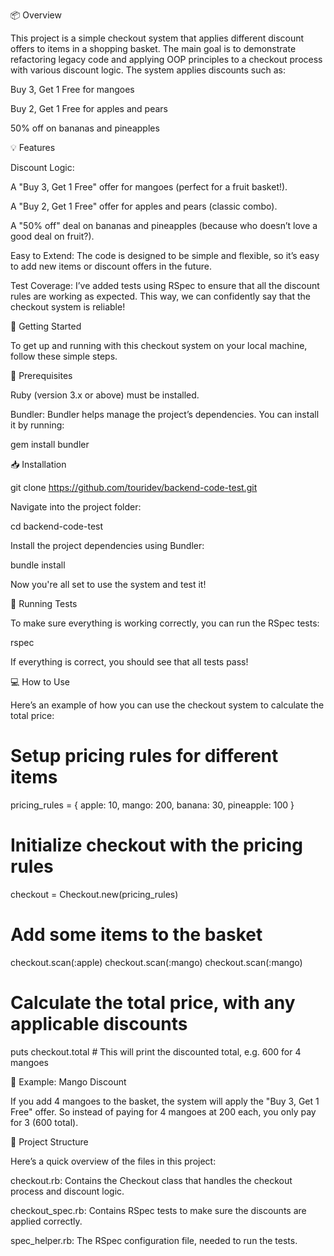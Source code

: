 📦 Overview

This project is a simple checkout system that applies different discount offers to items in a shopping basket. The main goal is to demonstrate refactoring legacy code and applying OOP principles to a checkout process with various discount logic. The system applies discounts such as:

Buy 3, Get 1 Free for mangoes

Buy 2, Get 1 Free for apples and pears

50% off on bananas and pineapples

💡 Features

Discount Logic:

A "Buy 3, Get 1 Free" offer for mangoes (perfect for a fruit basket!).

A "Buy 2, Get 1 Free" offer for apples and pears (classic combo).

A "50% off" deal on bananas and pineapples (because who doesn’t love a good deal on fruit?).

Easy to Extend: The code is designed to be simple and flexible, so it’s easy to add new items or discount offers in the future.

Test Coverage: I’ve added tests using RSpec to ensure that all the discount rules are working as expected. This way, we can confidently say that the checkout system is reliable!

🚀 Getting Started

To get up and running with this checkout system on your local machine, follow these simple steps.

🧰 Prerequisites

Ruby (version 3.x or above) must be installed.

Bundler: Bundler helps manage the project’s dependencies. You can install it by running:

gem install bundler

📥 Installation

git clone https://github.com/touridev/backend-code-test.git

Navigate into the project folder:

cd backend-code-test

Install the project dependencies using Bundler:

bundle install


Now you're all set to use the system and test it!

🧪 Running Tests

To make sure everything is working correctly, you can run the RSpec tests:

rspec


If everything is correct, you should see that all tests pass!

💻 How to Use

Here’s an example of how you can use the checkout system to calculate the total price:

# Setup pricing rules for different items
pricing_rules = { apple: 10, mango: 200, banana: 30, pineapple: 100 }

# Initialize checkout with the pricing rules
checkout = Checkout.new(pricing_rules)

# Add some items to the basket
checkout.scan(:apple)
checkout.scan(:mango)
checkout.scan(:mango)

# Calculate the total price, with any applicable discounts
puts checkout.total  # This will print the discounted total, e.g. 600 for 4 mangoes

🛒 Example: Mango Discount

If you add 4 mangoes to the basket, the system will apply the "Buy 3, Get 1 Free" offer. So instead of paying for 4 mangoes at 200 each, you only pay for 3 (600 total).

🔧 Project Structure

Here’s a quick overview of the files in this project:

checkout.rb: Contains the Checkout class that handles the checkout process and discount logic.

checkout_spec.rb: Contains RSpec tests to make sure the discounts are applied correctly.

spec_helper.rb: The RSpec configuration file, needed to run the tests.
